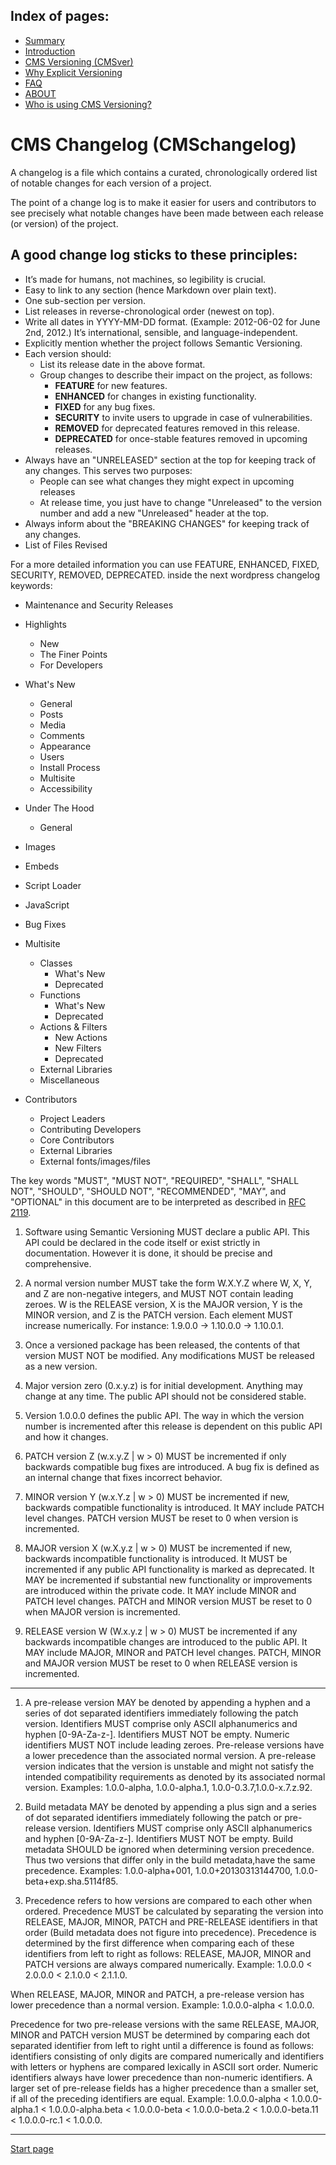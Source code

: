 Index of pages:
---------------

* [Summary](/README.md)
* [Introduction](/README.md)
* [CMS Versioning (CMSver)](/VERSIONING.md)
* [Why Explicit Versioning](/WHY.md)
* [FAQ](/FAQ.md)
* [ABOUT](/ABOUT.md)
* [Who is using CMS Versioning?](/USERS.md)


# CMS Changelog (CMSchangelog)


A changelog is a file which contains a curated, chronologically ordered list of notable changes for each version of a project.

The point of a change log is to make it easier for users and contributors to see precisely what notable changes have been made between each release (or version) of the project.

A good change log sticks to these principles:
--
 * It’s made for humans, not machines, so legibility is crucial.
 * Easy to link to any section (hence Markdown over plain text).
 * One sub-section per version.
 * List releases in reverse-chronological order (newest on top).
 * Write all dates in YYYY-MM-DD format. (Example: 2012-06-02 for June 2nd, 2012.) It’s international, sensible, and language-independent.
 * Explicitly mention whether the project follows Semantic Versioning.
 * Each version should:
   * List its release date in the above format.
   * Group changes to describe their impact on the project, as follows:
     * **FEATURE** for new features.
     * **ENHANCED** for changes in existing functionality.
     * **FIXED** for any bug fixes.
     * **SECURITY** to invite users to upgrade in case of vulnerabilities.
     * **REMOVED** for deprecated features removed in this release.
     * **DEPRECATED** for once-stable features removed in upcoming releases.
 * Always have an "UNRELEASED" section at the top for keeping track of any changes. This serves two purposes:
   *  People can see what changes they might expect in upcoming releases
   *  At release time, you just have to change "Unreleased" to the version number and add a new "Unreleased" header at the top.
 * Always inform about the "BREAKING CHANGES" for keeping track of any changes.
 * List of Files Revised
 
 For a more detailed information you can use FEATURE, ENHANCED, FIXED, SECURITY, REMOVED, DEPRECATED. inside the next wordpress changelog keywords:
* Maintenance and Security Releases 

* Highlights
  * New
  * The Finer Points
  * For Developers
  
* What's New
  * General
  * Posts
  * Media
  * Comments
  * Appearance
  * Users
  * Install Process
  * Multisite
  * Accessibility
  
* Under The Hood
  * General
* Images
* Embeds
* Script Loader
* JavaScript
* Bug Fixes
* Multisite
  * Classes
    * What's New
    * Deprecated
  * Functions
    * What's New
    * Deprecated
  * Actions & Filters
    * New Actions
    * New Filters
    * Deprecated
  * External Libraries
  * Miscellaneous
  
* Contributors
  * Project Leaders
  * Contributing Developers
  * Core Contributors
  * External Libraries
  * External fonts/images/files
  
  

The key words "MUST", "MUST NOT", "REQUIRED", "SHALL", "SHALL NOT", "SHOULD", "SHOULD NOT", "RECOMMENDED", "MAY", and "OPTIONAL" in this document are to be interpreted as described in [RFC 2119](http://tools.ietf.org/html/rfc2119).

1. Software using Semantic Versioning MUST declare a public API. This API
could be declared in the code itself or exist strictly in documentation.
However it is done, it should be precise and comprehensive.

1. A normal version number MUST take the form W.X.Y.Z where W, X, Y, and Z are
non-negative integers, and MUST NOT contain leading zeroes. W is the RELEASE version, X is the MAJOR version, Y is the MINOR version, and Z is the PATCH version.
Each element MUST increase numerically. For instance: 1.9.0.0 -> 1.10.0.0 -> 1.10.0.1.

1. Once a versioned package has been released, the contents of that version
MUST NOT be modified. Any modifications MUST be released as a new version.

1. Major version zero (0.x.y.z) is for initial development. Anything may change
at any time. The public API should not be considered stable.

1. Version 1.0.0.0 defines the public API. The way in which the version number
is incremented after this release is dependent on this public API and how it changes.

1. PATCH version Z (w.x.y.Z | w > 0) MUST be incremented if only backwards
compatible bug fixes are introduced. A bug fix is defined as an internal change that fixes incorrect behavior.

1. MINOR version Y (w.x.Y.z | w > 0) MUST be incremented if new, backwards
compatible functionality is introduced. It MAY include PATCH level changes. PATCH version MUST be reset to 0 when  version is incremented.

1. MAJOR version X (w.X.y.z | w > 0) MUST be incremented if new, backwards
incompatible functionality is introduced. It MUST be incremented if any public API functionality is marked as deprecated. It MAY be incremented if substantial new functionality or improvements are introduced within the private code. It MAY include MINOR and PATCH level changes. PATCH and MINOR version MUST be reset to 0 when MAJOR version is incremented.

1. RELEASE version W (W.x.y.z | w > 0) MUST be incremented if any backwards
incompatible changes are introduced to the public API. It MAY include MAJOR, MINOR and PATCH level changes. PATCH, MINOR and MAJOR version MUST be reset to 0 when RELEASE version is incremented.
---
1. A pre-release version MAY be denoted by appending a hyphen and a
series of dot separated identifiers immediately following the patch version. Identifiers MUST comprise only ASCII alphanumerics and hyphen [0-9A-Za-z-]. Identifiers MUST NOT be empty. Numeric identifiers MUST NOT include leading zeroes. Pre-release versions have a lower precedence than the associated normal version. A pre-release version indicates that the version is unstable and might not satisfy the intended compatibility requirements as denoted by its associated normal version.
Examples: 1.0.0-alpha, 1.0.0-alpha.1, 1.0.0-0.3.7,1.0.0-x.7.z.92.

1. Build metadata MAY be denoted by appending a plus sign and a series of dot
separated identifiers immediately following the patch or pre-release version.
Identifiers MUST comprise only ASCII alphanumerics and hyphen [0-9A-Za-z-].
Identifiers MUST NOT be empty. Build metadata SHOULD be ignored when determining version precedence. Thus two versions that differ only in the build metadata,have the same precedence.
Examples: 1.0.0-alpha+001, 1.0.0+20130313144700, 1.0.0-beta+exp.sha.5114f85.

1. Precedence refers to how versions are compared to each other when ordered.
Precedence MUST be calculated by separating the version into RELEASE, MAJOR, MINOR, PATCH and PRE-RELEASE identifiers in that order (Build metadata does not figure into precedence). Precedence is determined by the first difference when comparing each of these identifiers from left to right as follows: RELEASE, MAJOR, MINOR and PATCH versions are always compared numerically. 
Example: 1.0.0.0 < 2.0.0.0 < 2.1.0.0 < 2.1.1.0. 

When RELEASE, MAJOR, MINOR and PATCH, a pre-release version has lower precedence than a normal version. 
Example: 1.0.0.0-alpha < 1.0.0.0. 

Precedence for two pre-release versions with the same RELEASE, MAJOR, MINOR and PATCH version MUST be determined by comparing each dot separated identifier from left to right until a difference is found as follows: identifiers consisting of only digits are compared numerically and identifiers with letters or hyphens are compared lexically in ASCII sort order. Numeric identifiers always have lower precedence than non-numeric identifiers. A larger set of pre-release fields has a higher precedence than a smaller set, if all of the preceding identifiers are equal.
Example: 1.0.0.0-alpha < 1.0.0.0-alpha.1 < 1.0.0.0-alpha.beta < 1.0.0.0-beta < 1.0.0.0-beta.2 < 1.0.0.0-beta.11 < 1.0.0.0-rc.1 < 1.0.0.0.


---



[Start page](./)

